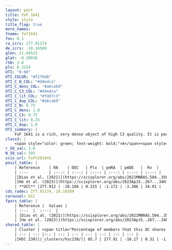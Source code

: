 ```yaml
---
layout: post
title: FoF 1641
style: style
title_flag: true
more_names: 
fname: fof1641
fov: 0.1
ra_icrs: 277.91174
de_icrs: -10.16589
glon: 21.64523
glat: -0.28038
r50: 3.0
plx: 0.3154
UTI: "0.60"
UTI_COLOR: "#f2f9d6"
UTI_C_N_COL: "#d4edca"
UTI_C_dens_COL: "#a6cab9"
UTI_C_C3_COL: "#d4edca"
UTI_C_lit_COL: "#fdd7c3"
UTI_C_dup_COL: "#a6cab9"
UTI_C_N: 0.75
UTI_C_dens: 1.0
UTI_C_C3: 0.75
UTI_C_lit: 0.25
UTI_C_dup: 1.0
UTI_summary: |
    FoF 1641 is a rich, very dense object of high C3 quality. It is poorly studied in the literature. This object shares a large percentage of members with a later reported entry.
class3: |
    <span style="color: green; font-weight: bold;">A</span><span style="color: #FFC300; font-weight: bold;">B</span>
r_50_val: 3.0
N_50_val: 105
scix_url: FoF%201641
posit_table: |
    | Reference    | RA    | DEC   | Plx  | pmRA  | pmDE   |  Rv  |
    | :---         | :---: | :---: | :---: | :---: | :---: | :---: |
    |[Dias et al. (2021)](https://scixplorer.org/abs/2021MNRAS.504..356D) | 277.916 | -10.175 | 0.32 | -1.209 | -3.254 | 33.852 |
    |[He et al. (2023)](https://scixplorer.org/abs/2023ApJS..267...34H) | 277.916 | -10.168 | 0.306 | -1.163 | -3.335 | 33.66 |
    | **UCC** |277.912 | -10.166 | 0.315 | -1.172 | -3.306 | 34.01 | 
cds_radec: 277.91174,-10.16589
carousel: UCC
fpars_table: |
    | Reference |  Values |
    | :---  |  :---:  |
    | [Dias et al. (2021)](https://scixplorer.org/abs/2021MNRAS.504..356D) | `Av=4.122, Dist=3397, logage=6.697, [Fe/H]=0.152` |
    | [He et al. (2023)](https://scixplorer.org/abs/2023ApJS..267...34H) | `A0=5.35, m-M=12.15, logA=7.7` |
shared_table: |
    | Cluster | <span title="Percentage of members that this OC shares with the ones listed">%</span>   | RA   | DEC   | Plx   | pmRA  | pmDE  | Rv | UTI |
    | :-: | :-: |:-: | :-: | :-: | :-: | :-: | :-: | :-: |
    |[HSC 230](/_clusters/hsc230/)| 85.7 | 277.91 | -10.17 | 0.31 | -1.17 | -3.33 | 33.58 |0.12 |
---
```

